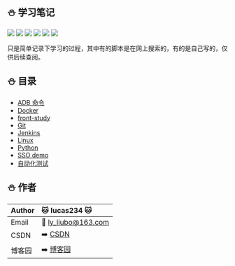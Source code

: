 ## :snowman: 学习笔记
![](https://img.shields.io/badge/编程语言-purple.svg) ![](https://img.shields.io/badge/Python-green.svg) ![](https://img.shields.io/badge/自动化测试-blue.svg) ![](https://img.shields.io/badge/版本控制-red.svg)  ![](https://img.shields.io/badge/模块学习-yellow.svg)
![](https://img.shields.io/badge/其他-orange.svg) 

只是简单记录下学习的过程，其中有的脚本是在网上搜索的，有的是自己写的，仅供后续查阅。

## :snowman: 目录
- [ADB 命令](adb)
- [Docker](Docker)
- [front-study](https://github.com/lucas234/front-study)
- [Git](Git)
- [Jenkins](Jenkins)
- [Linux](Linux)
- [Python](Python) 
- [SSO demo](https://github.com/lucas234/OauthDemo)
- [自动化测试](自动化测试)

## :snowman: 作者
|Author|:cat: lucas234 :cat:|
|---|:---|
|Email|:email: ly_liubo@163.com|    
|CSDN|:arrow_right: [CSDN](https://blog.csdn.net/lb245557472)|
|博客园|:arrow_right: [博客园](https://www.cnblogs.com/lucas--liu/)|
